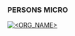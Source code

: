 ### PERSONS MICRO    
[![<ORG_NAME>](https://circleci.com/gh/danielcastilla/persons.svg?style=svg)](<LINK>)
